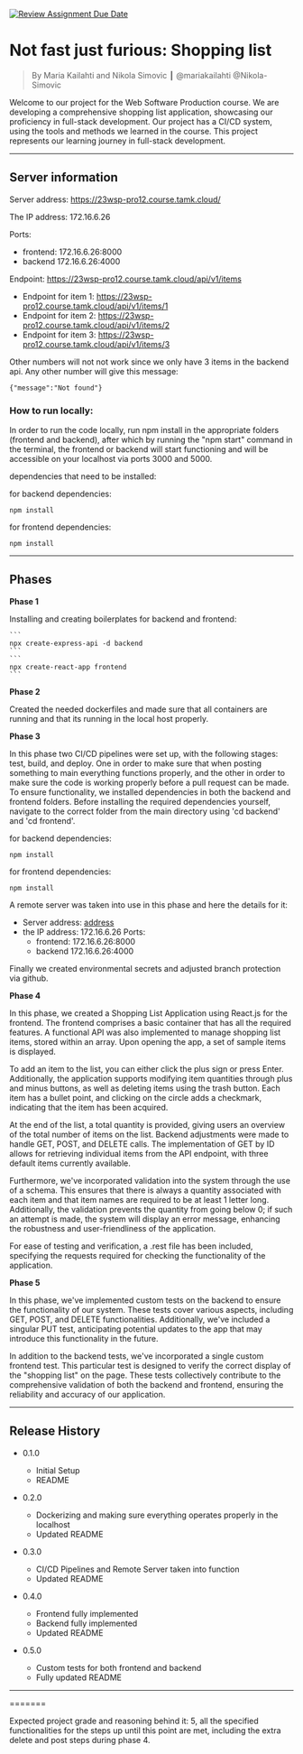 [![Review Assignment Due Date](https://classroom.github.com/assets/deadline-readme-button-24ddc0f5d75046c5622901739e7c5dd533143b0c8e959d652212380cedb1ea36.svg)](https://classroom.github.com/a/iuze45af)
# Not fast just furious: Shopping list
> By Maria Kailahti and Nikola Simovic ┃ @mariakailahti @Nikola-Simovic

Welcome to our project for the Web Software Production course. We are developing a comprehensive shopping list application, showcasing our proficiency in full-stack development. Our project has a CI/CD system, using the tools and methods we learned in the course. This project represents our learning journey in full-stack development.

------------------------

## Server information

Server address: https://23wsp-pro12.course.tamk.cloud/

The IP address: 172.16.6.26
    
    
Ports:
* frontend: 172.16.6.26:8000 
* backend 172.16.6.26:4000


Endpoint:  https://23wsp-pro12.course.tamk.cloud/api/v1/items

* Endpoint for item 1: https://23wsp-pro12.course.tamk.cloud/api/v1/items/1
* Endpoint for item 2: https://23wsp-pro12.course.tamk.cloud/api/v1/items/2
* Endpoint for item 3: https://23wsp-pro12.course.tamk.cloud/api/v1/items/3

Other numbers will not not work since we only have 3 items in the backend api. Any other number will give this message: 

```
{"message":"Not found"}
```

### How to run locally: 


In order to run the code locally, run npm install in the appropriate folders (frontend and backend), after which by running the "npm start" command in the terminal, the frontend or backend will start functioning and will be accessible on your localhost via ports 3000 and 5000.

dependencies that need to be installed:


for backend dependencies:
```
npm install
```

for frontend dependencies:
```
npm install
```

------------------------

## Phases

**Phase 1**

Installing and creating boilerplates for backend and frontend:

    ```
    npx create-express-api -d backend
    ```
    ```
    npx create-react-app frontend
    ```

**Phase 2**

Created the needed dockerfiles and made sure that all containers are running and that its running in the local host properly.

**Phase 3**

In this phase two CI/CD pipelines were set up, with the following stages: test, build, and deploy. One in order to make sure that when posting something to main everything functions properly, and the other in order to make sure the code is working properly before a pull request can be made. To ensure functionality, we installed dependencies in both the backend and frontend folders. Before installing the required dependencies yourself, navigate to the correct folder from the main directory using 'cd backend' and 'cd frontend'.

for backend dependencies:
```
npm install
```

for frontend dependencies:
```
npm install
```

A remote server was taken into use in this phase and here the details for it:

* Server address: [address](https://23wsp-pro12.course.tamk.cloud/)
* the IP address: 172.16.6.26
    Ports:
    * frontend: 172.16.6.26:8000 
    * backend 172.16.6.26:4000

Finally we created environmental secrets and adjusted branch protection via github.

**Phase 4**

In this phase, we created a Shopping List Application using React.js for the frontend. The frontend comprises a basic container that has all the required features. A functional API was also implemented to manage shopping list items, stored within an array. Upon opening the app, a set of sample items is displayed.

To add an item to the list, you can either click the plus sign or press Enter. Additionally, the application supports modifying item quantities through plus and minus buttons, as well as deleting items using the trash button. Each item has a bullet point, and clicking on the circle adds a checkmark, indicating that the item has been acquired.

At the end of the list, a total quantity is provided, giving users an overview of the total number of items on the list. Backend adjustments were made to handle GET, POST, and DELETE calls. The implementation of GET by ID allows for retrieving individual items from the API endpoint, with three default items currently available.

Furthermore, we've incorporated validation into the system through the use of a schema. This ensures that there is always a quantity associated with each item and that item names are required to be at least 1 letter long. Additionally, the validation prevents the quantity from going below 0; if such an attempt is made, the system will display an error message, enhancing the robustness and user-friendliness of the application.

For ease of testing and verification, a .rest file has been included, specifying the requests required for checking the functionality of the application.


**Phase 5**

In this phase, we've implemented custom tests on the backend to ensure the functionality of our system. These tests cover various aspects, including GET, POST, and DELETE functionalities. Additionally, we've included a singular PUT test, anticipating potential updates to the app that may introduce this functionality in the future.

In addition to the backend tests, we've incorporated a single custom frontend test. This particular test is designed to verify the correct display of the "shopping list" on the page. These tests collectively contribute to the comprehensive validation of both the backend and frontend, ensuring the reliability and accuracy of our application.

------------------------

## Release History

* 0.1.0
    * Initial Setup
    * README

* 0.2.0
    * Dockerizing and making sure everything operates properly in the localhost
    * Updated README

* 0.3.0
    * CI/CD Pipelines and Remote Server taken into function
    * Updated README

* 0.4.0
    * Frontend fully implemented
    * Backend fully implemented
    * Updated README

* 0.5.0
    * Custom tests for both frontend and backend
    * Fully updated README

------------------------

=======

Expected project grade and reasoning behind it:
5, all the specified functionalities for the steps up until this point are met, including the extra delete and post steps during phase 4.
